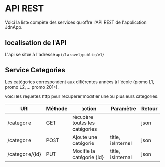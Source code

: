 # API REST

Voici la liste compète des services qu'offre l'API REST de l'application JdnApp.

## localisation de l'API

L'api se situe à l'adresse `api/laravel/public/v1/`

## Service Categories

Les catégories correspondent aux différentes années à l'école (promo L1, promo L2, ... promo 2014).

voici les requêtes http pour récuperer/modifier une ou plusieurs catégories.

| URI               | Méthode   | action                            | Paramètre             | Retour    |
|-----------------  |---------  |--------------------------------   |-------------------    |--------   |
| /categorie        | GET       | récupère toutes les catégories    |                       | json      |
| /categorie        | POST      | Ajoute une catégorie              | title, isInternal     | json      |
| /categorie/{id}   | PUT       | Modifie la catégorie {id}         | title, isInternal     | json      |
